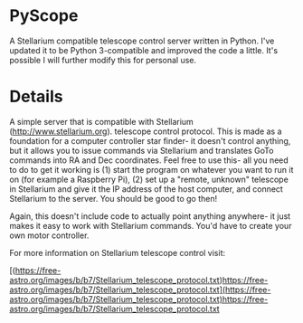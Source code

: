 PyScope
=======

A Stellarium compatible telescope control server written in Python. I've updated it to be Python 3-compatible and improved the code a little. It's possible I will further modify this for personal use.

Details
=======

A simple server that is compatible with Stellarium (http://www.stellarium.org).
telescope control protocol. This is made as a foundation for a computer controller star finder- it doesn't control anything, but it allows you to issue commands via Stellarium and translates GoTo commands into RA and Dec coordinates. Feel free to use this- all you need to do to get it working is (1) start the program on whatever you want to run it on (for example a Raspberry Pi), (2) set up a "remote, unknown" telescope in Stellarium and give it the IP address of the host computer, and connect Stellarium to the server. You should be good to go then!

Again, this doesn't include code to actually point anything anywhere- it just makes it easy to work with Stellarium commands. You'd have to create your own motor controller.

For more information on Stellarium telescope control visit:

[(https://free-astro.org/images/b/b7/Stellarium_telescope_protocol.txt)https://free-astro.org/images/b/b7/Stellarium_telescope_protocol.txt](https://free-astro.org/images/b/b7/Stellarium_telescope_protocol.txt)https://free-astro.org/images/b/b7/Stellarium_telescope_protocol.txt
